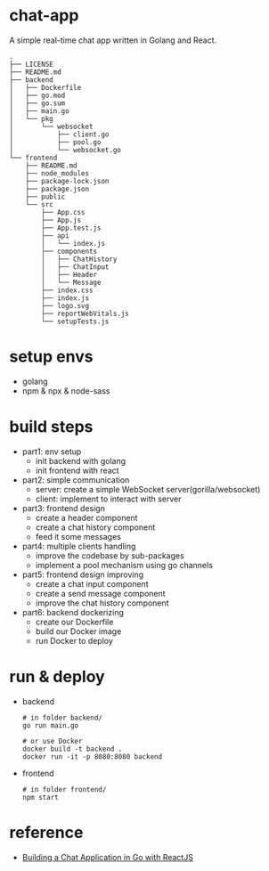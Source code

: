 # chat-app
A simple real-time chat app written in Golang and React.
```
.
├── LICENSE
├── README.md
├── backend
│   ├── Dockerfile
│   ├── go.mod
│   ├── go.sum
│   ├── main.go
│   └── pkg
│       └── websocket
│           ├── client.go
│           ├── pool.go
│           └── websocket.go
└── frontend
    ├── README.md
    ├── node_modules
    ├── package-lock.json
    ├── package.json
    ├── public
    └── src
        ├── App.css
        ├── App.js
        ├── App.test.js
        ├── api
        │   └── index.js
        ├── components
        │   ├── ChatHistory
        │   ├── ChatInput
        │   ├── Header
        │   └── Message
        ├── index.css
        ├── index.js
        ├── logo.svg
        ├── reportWebVitals.js
        └── setupTests.js
```

# setup envs
- golang
- npm & npx & node-sass

# build steps
- part1: env setup
  - init backend with golang
  - init frontend with react
- part2: simple communication
  - server: create a simple WebSocket server(gorilla/websocket)
  - client: implement to interact with server
- part3: frontend design
  - create a header component
  - create a chat history component
  - feed it some messages
- part4: multiple clients handling
  - improve the codebase by sub-packages
  - implement a pool mechanism using go channels
- part5: frontend design improving
  - create a chat input component
  - create a send message component
  - improve the chat history component
- part6: backend dockerizing
  - create our Dockerfile
  - build our Docker image
  - run Docker to deploy

# run & deploy
- backend
  ```shell
  # in folder backend/
  go run main.go

  # or use Docker
  docker build -t backend .
  docker run -it -p 8080:8080 backend
  ```
- frontend
  ```shell
  # in folder frontend/
  npm start
  ```

# reference
- [Building a Chat Application in Go with ReactJS](https://tutorialedge.net/projects/chat-system-in-go-and-react/)

